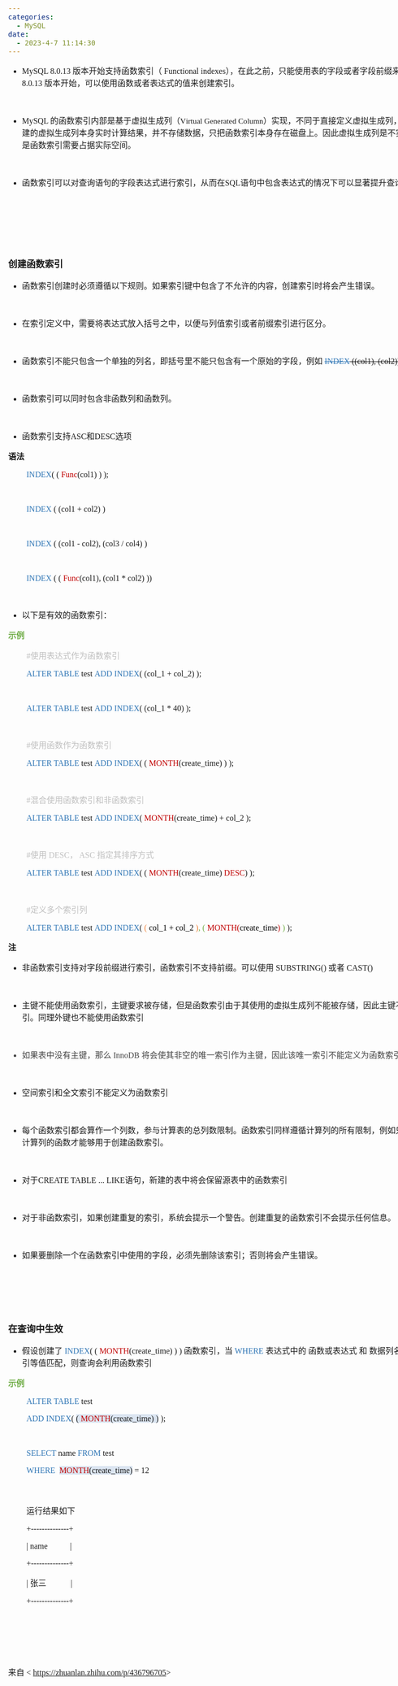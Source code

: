 ```yaml
---
categories:
  - MySQL
date:
  - 2023-4-7 11:14:30
---
```


<body lang=zh-CN style='font-family:"Microsoft YaHei UI";font-size:12.0pt'>
<!--StartFragment-->

<div style='direction:ltr;border-width:100%'>

<div style='direction:ltr;margin-top:0in;margin-left:0in;width:9.3361in'>

<div style='direction:ltr;margin-top:0in;margin-left:0in;width:9.3361in'>

<ul type=disc style='direction:ltr;unicode-bidi:embed;margin-top:0in;
 margin-bottom:0in'>
 <li style='margin-top:0;margin-bottom:0;vertical-align:middle'><span
     style='font-family:"Comic Sans MS";font-size:12.0pt'>MySQL 8.0.13 </span><span
     style='font-family:"Microsoft YaHei UI";font-size:12.0pt'>版本开始支持函数索引（</span><span
     style='font-family:"Comic Sans MS";font-size:12.0pt'> Functional indexes</span><span
     style='font-family:"Microsoft YaHei UI";font-size:12.0pt'>），在此之前，只能使用表的字段或者字段前缀来创建索引，从</span><span
     style='font-family:"Comic Sans MS";font-size:12.0pt'> 8.0.13 </span><span
     style='font-family:"Microsoft YaHei UI";font-size:12.0pt'>版本开始，可以使用函数或者表达式的值来创建索引。</span></li>
</ul>

<p style='font-family:"Comic Sans MS";font-size:12.0pt'>&nbsp;</p>

<ul type=disc style='direction:ltr;unicode-bidi:embed;margin-top:0in;
 margin-bottom:0in'>
 <li style='margin-top:0;margin-bottom:0;vertical-align:middle'><span
     style='font-family:"Comic Sans MS";font-size:12.0pt' lang=zh-CN>MySQL </span><span
     style='font-family:"Microsoft YaHei UI";font-size:12.0pt' lang=zh-CN>的函数索引内部是基于虚拟生成列（</span><span
     style='font-family:"Comic Sans MS";font-size:11.5pt' lang=en-US>V</span><span
     style='font-family:"Comic Sans MS";font-size:11.5pt' lang=zh-CN>irtual
     Generated Column</span><span style='font-family:"Microsoft YaHei UI";
     font-size:12.0pt' lang=zh-CN>）实现，不同于直接定义虚拟生成列，函数索引自动创建的虚拟生成列本身实时计算结果，并不存储数据，只把函数索引本身存在磁盘上。因此虚拟生成列是不实际占用空间，但是函数索引需要占据实际空间。</span></li>
</ul>

<p style='font-family:"Comic Sans MS";font-size:12.0pt'>&nbsp;</p>

<ul type=disc style='direction:ltr;unicode-bidi:embed;margin-top:0in;
 margin-bottom:0in'>
 <li style='margin-top:0;margin-bottom:0;vertical-align:middle'><span
     style='font-family:"Microsoft YaHei UI";font-size:12.0pt'>函数索引可以对查询语句的字段表达式进行索引，从而在</span><span
     style='font-family:"Comic Sans MS";font-size:12.0pt'>SQL</span><span
     style='font-family:"Microsoft YaHei UI";font-size:12.0pt'>语句中包含表达式的情况下可以显著提升查询性能。</span></li>
</ul>

<p style='font-family:"Comic Sans MS";font-size:13.5pt'>&nbsp;</p>

<p style='font-family:"Comic Sans MS";font-size:13.5pt'>&nbsp;</p>

<p style='font-family:"Comic Sans MS";font-size:13.5pt'>&nbsp;</p>

<p style='font-family:"Microsoft YaHei UI";font-size:13.5pt'><span
style='font-weight:bold'>创建函数索引</span></p>

<ul type=disc style='direction:ltr;unicode-bidi:embed;margin-top:0in;
 margin-bottom:0in'>
 <li style='margin-top:0;margin-bottom:0;vertical-align:middle'><span
     style='font-family:"Microsoft YaHei UI";font-size:12.0pt'>函数索引创建时必须遵循以下规则。如果索引键中包含了不允许的内容，创建索引时将会产生错误。</span></li>
</ul>

<p style='margin-left:.375in;font-family:"Comic Sans MS";font-size:
12.0pt'>&nbsp;</p>

<ul type=disc style='direction:ltr;unicode-bidi:embed;margin-top:0in;
 margin-bottom:0in'>
 <li style='margin-top:0;margin-bottom:0;vertical-align:middle'><span
     style='font-family:"Microsoft YaHei UI";font-size:12.0pt'>在索引定义中，需要将表达式放入括号之中，以便与列值索引或者前缀索引进行区分。</span></li>
</ul>

<p style='margin-left:.75in;font-family:"Comic Sans MS";font-size:
12.0pt'>&nbsp;</p>

<ul type=disc style='direction:ltr;unicode-bidi:embed;margin-top:0in;
 margin-bottom:0in'>
 <li style='margin-top:0;margin-bottom:0;vertical-align:middle'><span
     style='font-family:"Microsoft YaHei UI";font-size:12.0pt' lang=zh-CN>函数索引不能只包含一个单独的列名，即括号里不能只包含有一个原始的字段，例如</span><span
     style='font-family:"Comic Sans MS";font-size:12.0pt' lang=en-US> </span><span
     style='text-decoration:line-through;font-family:"Comic Sans MS";
     font-size:12.0pt;color:#2E75B5' lang=zh-CN>INDEX</span><span
     style='text-decoration:line-through;font-family:"Comic Sans MS";
     font-size:12.0pt' lang=zh-CN> ((col1), (col2))</span></li>
</ul>

<p style='margin-left:.75in;font-family:"Comic Sans MS";font-size:
12.0pt'>&nbsp;</p>

<ul type=disc style='direction:ltr;unicode-bidi:embed;margin-top:0in;
 margin-bottom:0in'>
 <li style='margin-top:0;margin-bottom:0;vertical-align:middle'><span
     style='font-family:"Microsoft YaHei UI";font-size:12.0pt'>函数索引可以同时包含非函数列和函数列。</span></li>
</ul>

<p style='margin-left:.75in;font-family:"Comic Sans MS";font-size:
12.0pt'>&nbsp;</p>

<ul type=disc style='direction:ltr;unicode-bidi:embed;margin-top:0in;
 margin-bottom:0in'>
 <li style='margin-top:0;margin-bottom:0;vertical-align:middle'><span
     style='font-family:"Microsoft YaHei UI";font-size:12.0pt'>函数索引支持</span><span
     style='font-family:"Comic Sans MS";font-size:12.0pt'>ASC</span><span
     style='font-family:"Microsoft YaHei UI";font-size:12.0pt'>和</span><span
     style='font-family:"Comic Sans MS";font-size:12.0pt'>DESC</span><span
     style='font-family:"Microsoft YaHei UI";font-size:12.0pt'>选项</span></li>
</ul>

<p style='font-family:"Microsoft YaHei UI";font-size:12.0pt'><span
style='font-weight:bold'>语法</span></p>

<p style='margin-left:.375in;font-family:"Comic Sans MS";font-size:
12.0pt'><span style='color:#2E75B5' lang=zh-CN>INDEX</span><span lang=zh-CN>(</span><span
lang=en-US> </span><span lang=zh-CN>(</span><span lang=en-US> </span><span
style='color:#C00000' lang=en-US>Func</span><span lang=zh-CN>(</span><span
lang=en-US>col1</span><span lang=zh-CN>)</span><span lang=en-US> </span><span
lang=zh-CN>)</span><span lang=en-US> </span><span lang=zh-CN>);</span></p>

<p style='margin-left:.375in;font-family:"Comic Sans MS";font-size:
12.0pt'>&nbsp;</p>

<p style='margin-left:.375in;font-family:"Comic Sans MS";font-size:
12.0pt'><span style='color:#2E75B5' lang=zh-CN>INDEX</span><span lang=zh-CN> (</span><span
lang=en-US> </span><span lang=zh-CN>(col1 + col2)</span><span lang=en-US> </span><span
lang=zh-CN>)</span></p>

<p style='margin-left:.375in;font-family:"Comic Sans MS";font-size:
12.0pt'>&nbsp;</p>

<p style='margin-left:.375in;font-family:"Comic Sans MS";font-size:
12.0pt'><span style='color:#2E75B5' lang=zh-CN>INDEX</span><span lang=zh-CN> (</span><span
lang=en-US> </span><span lang=zh-CN>(col1 </span><span lang=en-US>-</span><span
lang=zh-CN> col2), (col3 </span><span lang=en-US>/</span><span lang=zh-CN>
col4)</span><span lang=en-US> </span><span lang=zh-CN>)</span></p>

<p style='margin-left:.375in;font-family:"Comic Sans MS";font-size:
12.0pt'>&nbsp;</p>

<p style='margin-left:.375in;font-family:"Comic Sans MS";font-size:
12.0pt'><span style='color:#2E75B5' lang=zh-CN>INDEX</span><span lang=zh-CN> (</span><span
lang=en-US> </span><span lang=zh-CN>(</span><span lang=en-US> </span><span
style='color:#C00000' lang=en-US>Func</span><span lang=zh-CN>(</span><span
lang=en-US>col1</span><span lang=zh-CN>)</span><span lang=en-US>, </span><span
lang=zh-CN>(col1 </span><span lang=en-US>*</span><span lang=zh-CN> col2)</span><span
lang=en-US> </span><span lang=zh-CN>))</span></p>

<p style='margin-left:.375in;font-family:"Comic Sans MS";font-size:
12.0pt'>&nbsp;</p>

<ul type=disc style='direction:ltr;unicode-bidi:embed;margin-top:0in;
 margin-bottom:0in'>
 <li style='margin-top:0;margin-bottom:0;vertical-align:middle'><span
     style='font-family:"Microsoft YaHei UI";font-size:12.0pt'>以下是有效的函数索引：</span></li>
</ul>

<p style='font-family:"Microsoft YaHei UI";font-size:12.0pt;
color:#70AD47'><span style='font-weight:bold'>示例</span></p>

<p style='margin-left:.375in;font-size:12.0pt;color:#BFBFBF'><span
style='font-family:"Comic Sans MS"' lang=en-US>#</span><span style='font-family:
"Microsoft YaHei UI"' lang=zh-CN>使用表达式作为函数索引</span></p>

<p style='margin-left:.375in;font-family:"Comic Sans MS";font-size:
12.0pt'><span style='color:#2E75B5' lang=en-US>ALTER TABLE</span><span
lang=zh-CN> t</span><span lang=en-US>est</span><span lang=zh-CN> </span><span
style='color:#2E75B5' lang=en-US>ADD</span><span lang=zh-CN> </span><span
style='color:#2E75B5' lang=zh-CN>INDEX</span><span lang=zh-CN>(</span><span
lang=en-US> (col_1 + col_2) </span><span lang=zh-CN>);</span></p>

<p style='margin-left:.375in;font-family:"Comic Sans MS";font-size:
12.0pt'>&nbsp;</p>

<p style='margin-left:.375in;font-family:"Comic Sans MS";font-size:
12.0pt'><span style='color:#2E75B5' lang=en-US>ALTER TABLE</span><span
lang=zh-CN> t</span><span lang=en-US>est</span><span lang=zh-CN> </span><span
style='color:#2E75B5' lang=en-US>ADD</span><span lang=zh-CN> </span><span
style='color:#2E75B5' lang=zh-CN>INDEX</span><span lang=zh-CN>(</span><span
lang=en-US> (col_1 * 40) </span><span lang=zh-CN>);</span></p>

<p style='margin-left:.375in;font-family:"Comic Sans MS";font-size:
12.0pt'>&nbsp;</p>

<p style='margin-left:.375in;font-size:12.0pt;color:#BFBFBF'><span
style='font-family:"Comic Sans MS"' lang=en-US>#</span><span style='font-family:
"Microsoft YaHei UI"' lang=zh-CN>使用函数作为函数索引</span></p>

<p style='margin-left:.375in;font-family:"Comic Sans MS";font-size:
12.0pt'><span style='color:#2E75B5' lang=en-US>ALTER TABLE</span><span
lang=zh-CN> t</span><span lang=en-US>est</span><span lang=zh-CN> </span><span
style='color:#2E75B5' lang=en-US>ADD</span><span lang=zh-CN> </span><span
style='color:#2E75B5' lang=zh-CN>INDEX</span><span lang=zh-CN>(</span><span
lang=en-US> </span><span lang=zh-CN>(</span><span lang=en-US> </span><span
style='color:#C00000' lang=zh-CN>MONTH</span><span lang=zh-CN>(create_time)</span><span
lang=en-US> </span><span lang=zh-CN>)</span><span lang=en-US> </span><span
lang=zh-CN>);</span></p>

<p style='margin-left:.375in;font-family:"Comic Sans MS";font-size:
12.0pt'>&nbsp;</p>

<p style='margin-left:.375in;font-size:12.0pt;color:#BFBFBF'><span
style='font-family:"Comic Sans MS"' lang=en-US>#</span><span style='font-family:
"Microsoft YaHei UI"' lang=zh-CN>混合使用函数索引和非函数索引</span></p>

<p style='margin-left:.375in;font-family:"Comic Sans MS";font-size:
12.0pt'><span style='color:#2E75B5' lang=en-US>ALTER TABLE</span><span
lang=zh-CN> t</span><span lang=en-US>est</span><span lang=zh-CN> </span><span
style='color:#2E75B5' lang=en-US>ADD</span><span lang=zh-CN> </span><span
style='color:#2E75B5' lang=zh-CN>INDEX</span><span lang=zh-CN>(</span><span
lang=en-US> </span><span style='color:#C00000' lang=zh-CN>MONTH</span><span
lang=zh-CN>(create_time)</span><span lang=en-US> + col_2 </span><span
lang=zh-CN>);</span></p>

<p style='margin-left:.375in;font-family:"Comic Sans MS";font-size:
12.0pt'>&nbsp;</p>

<p style='margin-left:.375in;font-size:12.0pt;color:#BFBFBF'><span
style='font-family:"Comic Sans MS"' lang=en-US>#</span><span style='font-family:
"Microsoft YaHei UI"' lang=zh-CN>使用</span><span style='font-family:"Comic Sans MS"'
lang=zh-CN> DESC</span><span style='font-family:"Microsoft YaHei UI"'
lang=zh-CN>，</span><span style='font-family:"Comic Sans MS"' lang=zh-CN> ASC </span><span
style='font-family:"Microsoft YaHei UI"' lang=zh-CN>指定其排序方式</span></p>

<p style='margin-left:.375in;font-family:"Comic Sans MS";font-size:
12.0pt'><span style='color:#2E75B5' lang=en-US>ALTER TABLE</span><span
lang=zh-CN> t</span><span lang=en-US>est</span><span lang=zh-CN> </span><span
style='color:#2E75B5' lang=en-US>ADD</span><span lang=zh-CN> </span><span
style='color:#2E75B5' lang=zh-CN>INDEX</span><span lang=zh-CN>(</span><span
lang=en-US> </span><span lang=zh-CN>(</span><span lang=en-US> </span><span
style='color:#C00000' lang=zh-CN>MONTH</span><span lang=zh-CN>(create_time)</span><span
lang=en-US> </span><span style='color:#C00000' lang=en-US>DESC</span><span
lang=zh-CN>)</span><span lang=en-US> </span><span lang=zh-CN>);</span></p>

<p style='margin-left:.375in;font-family:"Comic Sans MS";font-size:
12.0pt'>&nbsp;</p>

<p style='margin-left:.375in;font-size:12.0pt;color:#BFBFBF'><span
style='font-family:"Comic Sans MS"' lang=en-US>#</span><span style='font-family:
"Microsoft YaHei UI"' lang=zh-CN>定义多个索引列</span></p>

<p style='margin-left:.375in;font-family:"Comic Sans MS";font-size:
12.0pt'><span style='color:#2E75B5' lang=en-US>ALTER TABLE</span><span
lang=zh-CN> t</span><span lang=en-US>est</span><span lang=zh-CN> </span><span
style='color:#2E75B5' lang=en-US>ADD</span><span lang=zh-CN> </span><span
style='color:#2E75B5' lang=zh-CN>INDEX</span><span lang=zh-CN>(</span><span
lang=en-US> </span><span style='color:#ED7D31' lang=zh-CN>(</span><span
style='color:#ED7D31' lang=en-US> </span><span style='color:black' lang=en-US>col_1
+ col_2 </span><span style='color:#ED7D31' lang=zh-CN>)</span><span
style='color:#70AD47' lang=en-US>, </span><span style='color:#70AD47'
lang=zh-CN>(</span><span style='color:#C00000' lang=en-US> </span><span
style='color:#C00000' lang=zh-CN>MONTH(</span><span style='color:black'
lang=zh-CN>create_time</span><span style='color:#C00000' lang=zh-CN>)</span><span
lang=en-US> </span><span style='color:#70AD47' lang=zh-CN>)</span><span
lang=en-US> </span><span lang=zh-CN>);</span></p>

<p style='font-family:"Microsoft YaHei UI";font-size:12.0pt'><span
style='font-weight:bold'>注</span></p>

<ul type=disc style='direction:ltr;unicode-bidi:embed;margin-top:0in;
 margin-bottom:0in'>
 <li style='margin-top:0;margin-bottom:0;vertical-align:middle'><span
     style='font-family:"Microsoft YaHei UI";font-size:12.0pt'>非函数索引支持对字段前缀进行索引，函数索引不支持前缀。可以使用</span><span
     style='font-family:"Comic Sans MS";font-size:12.0pt'> SUBSTRING() </span><span
     style='font-family:"Microsoft YaHei UI";font-size:12.0pt'>或者</span><span
     style='font-family:"Comic Sans MS";font-size:12.0pt'> CAST()</span></li>
</ul>

<p style='margin-left:.375in;font-family:"Comic Sans MS";font-size:
12.0pt'>&nbsp;</p>

<ul type=disc style='direction:ltr;unicode-bidi:embed;margin-top:0in;
 margin-bottom:0in'>
 <li style='margin-top:0;margin-bottom:0;vertical-align:middle'><span
     style='font-family:"Microsoft YaHei UI";font-size:12.0pt'>主键不能使用函数索引，主键要求被存储，但是函数索引由于其使用的虚拟生成列不能被存储，因此主键不能使用函数索引。同理外键也不能使用函数索引</span></li>
</ul>

<p style='font-family:"Comic Sans MS";font-size:12.0pt'>&nbsp;</p>

<ul type=disc style='direction:ltr;unicode-bidi:embed;margin-top:0in;
 margin-bottom:0in'>
 <li style='margin-top:0;margin-bottom:0;vertical-align:middle;color:#444444'><span
     style='font-family:"Microsoft YaHei UI";font-size:12.0pt'>如果表中没有主键，那么</span><span
     style='font-family:"Comic Sans MS";font-size:12.0pt'> InnoDB </span><span
     style='font-family:"Microsoft YaHei UI";font-size:12.0pt'>将会使其非空的唯一索引作为主键，因此该唯一索引不能定义为函数索引</span></li>
</ul>

<p style='margin-left:.375in;font-family:"Comic Sans MS";font-size:
12.0pt'>&nbsp;</p>

<ul type=disc style='direction:ltr;unicode-bidi:embed;margin-top:0in;
 margin-bottom:0in'>
 <li style='margin-top:0;margin-bottom:0;vertical-align:middle'><span
     style='font-family:"Microsoft YaHei UI";font-size:12.0pt'>空间索引和全文索引不能定义为函数索引</span></li>
</ul>

<p style='font-family:"Comic Sans MS";font-size:12.0pt'>&nbsp;</p>

<ul type=disc style='direction:ltr;unicode-bidi:embed;margin-top:0in;
 margin-bottom:0in'>
 <li style='margin-top:0;margin-bottom:0;vertical-align:middle'><span
     style='font-family:"Microsoft YaHei UI";font-size:12.0pt'>每个函数索引都会算作一个列数，参与计算表的总列数限制。函数索引同样遵循计算列的所有限制，例如只有那些能够用于计算列的函数才能够用于创建函数索引。</span></li>
</ul>

<p style='margin-left:.375in;font-family:"Comic Sans MS";font-size:
12.0pt'>&nbsp;</p>

<ul type=disc style='direction:ltr;unicode-bidi:embed;margin-top:0in;
 margin-bottom:0in'>
 <li style='margin-top:0;margin-bottom:0;vertical-align:middle'><span
     style='font-family:"Microsoft YaHei UI";font-size:12.0pt'>对于</span><span
     style='font-family:"Comic Sans MS";font-size:12.0pt'>CREATE TABLE ... LIKE</span><span
     style='font-family:"Microsoft YaHei UI";font-size:12.0pt'>语句，新建的表中将会保留源表中的函数索引</span></li>
</ul>

<p style='font-family:"Comic Sans MS";font-size:12.0pt'>&nbsp;</p>

<ul type=disc style='direction:ltr;unicode-bidi:embed;margin-top:0in;
 margin-bottom:0in'>
 <li style='margin-top:0;margin-bottom:0;vertical-align:middle'><span
     style='font-family:"Microsoft YaHei UI";font-size:12.0pt'>对于非函数索引，如果创建重复的索引，系统会提示一个警告。创建重复的函数索引不会提示任何信息。</span></li>
</ul>

<p style='margin-left:.375in;font-family:"Comic Sans MS";font-size:
12.0pt'>&nbsp;</p>

<ul type=disc style='direction:ltr;unicode-bidi:embed;margin-top:0in;
 margin-bottom:0in'>
 <li style='margin-top:0;margin-bottom:0;vertical-align:middle'><span
     style='font-family:"Microsoft YaHei UI";font-size:12.0pt'>如果要删除一个在函数索引中使用的字段，必须先删除该索引；否则将会产生错误。</span></li>
</ul>

<p style='font-family:"Comic Sans MS";font-size:12.0pt'>&nbsp;</p>

<p style='font-family:"Comic Sans MS";font-size:12.0pt'>&nbsp;</p>

<p style='font-family:"Comic Sans MS";font-size:12.0pt'>&nbsp;</p>

<p style='font-family:"Microsoft YaHei UI";font-size:13.5pt'><span
style='font-weight:bold'>在查询中生效</span></p>

<ul type=disc style='direction:ltr;unicode-bidi:embed;margin-top:0in;
 margin-bottom:0in'>
 <li style='margin-top:0;margin-bottom:0;vertical-align:middle'><span
     style='font-family:"Microsoft YaHei UI";font-size:12.0pt' lang=zh-CN>假设创建了</span><span
     style='font-family:"Comic Sans MS";font-size:12.0pt' lang=en-US> </span><span
     style='font-family:"Comic Sans MS";font-size:12.0pt;color:#2E75B5'
     lang=zh-CN>INDEX</span><span style='font-family:"Comic Sans MS";
     font-size:12.0pt' lang=zh-CN>(</span><span style='font-family:"Comic Sans MS";
     font-size:12.0pt' lang=en-US> </span><span style='font-family:"Comic Sans MS";
     font-size:12.0pt' lang=zh-CN>(</span><span style='font-family:"Comic Sans MS";
     font-size:12.0pt' lang=en-US> </span><span style='font-family:"Comic Sans MS";
     font-size:12.0pt;color:#C00000' lang=zh-CN>MONTH</span><span
     style='font-family:"Comic Sans MS";font-size:12.0pt' lang=zh-CN>(create_time)</span><span
     style='font-family:"Comic Sans MS";font-size:12.0pt' lang=en-US> </span><span
     style='font-family:"Comic Sans MS";font-size:12.0pt' lang=zh-CN>)</span><span
     style='font-family:"Comic Sans MS";font-size:12.0pt' lang=en-US> </span><span
     style='font-family:"Comic Sans MS";font-size:12.0pt' lang=zh-CN>)</span><span
     style='font-family:"Comic Sans MS";font-size:12.0pt' lang=en-US> </span><span
     style='font-family:"Microsoft YaHei UI";font-size:12.0pt' lang=zh-CN>函数索引，当</span><span
     style='font-family:"Comic Sans MS";font-size:12.0pt' lang=en-US> </span><span
     style='font-family:"Comic Sans MS";font-size:12.0pt;color:#2E75B5'
     lang=en-US>WHERE </span><span style='font-family:"Microsoft YaHei UI";
     font-size:12.0pt' lang=zh-CN>表达式中的</span><span style='font-family:"Comic Sans MS";
     font-size:12.0pt' lang=en-US> </span><span style='font-family:"Microsoft YaHei UI";
     font-size:12.0pt' lang=zh-CN>函数或表达式</span><span style='font-family:"Comic Sans MS";
     font-size:12.0pt' lang=en-US> </span><span style='font-family:"Microsoft YaHei UI";
     font-size:12.0pt' lang=zh-CN>和</span><span style='font-family:"Comic Sans MS";
     font-size:12.0pt' lang=en-US> </span><span style='font-family:"Microsoft YaHei UI";
     font-size:12.0pt' lang=zh-CN>数据列名</span><span style='font-family:"Comic Sans MS";
     font-size:12.0pt' lang=en-US> </span><span style='font-family:"Microsoft YaHei UI";
     font-size:12.0pt' lang=zh-CN>和创建的函数索引等值匹配，则查询会利用函数索引</span></li>
</ul>

<p style='font-family:"Microsoft YaHei UI";font-size:12.0pt;
color:#70AD47'><span style='font-weight:bold'>示例</span></p>

<p style='margin-left:.375in;font-family:"Comic Sans MS";font-size:
12.0pt'><span style='color:#2E75B5' lang=en-US>ALTER TABLE</span><span
lang=zh-CN> t</span><span lang=en-US>est</span><span lang=zh-CN> </span></p>

<p style='margin-left:.375in;font-family:"Comic Sans MS";font-size:
12.0pt'><span style='color:#2E75B5' lang=en-US>ADD</span><span lang=zh-CN> </span><span
style='color:#2E75B5' lang=zh-CN>INDEX</span><span lang=zh-CN>(</span><span
lang=en-US> </span><span style='background:#DBE5F1' lang=zh-CN>(</span><span
style='background:#DBE5F1' lang=en-US> </span><span style='color:#C00000;
background:#DBE5F1' lang=zh-CN>MONTH</span><span style='background:#DBE5F1'
lang=zh-CN>(create_time)</span><span style='background:#DBE5F1' lang=en-US> </span><span
style='background:#DBE5F1' lang=zh-CN>)</span><span lang=en-US> </span><span
lang=zh-CN>);</span></p>

<p style='margin-left:.375in;font-family:"Comic Sans MS";font-size:
12.0pt;color:#70AD47'>&nbsp;</p>

<p style='margin-left:.375in;font-family:"Comic Sans MS";font-size:
12.0pt' lang=en-US><span style='color:#2E75B5'>SELECT</span> name <span
style='color:#2E75B5'>FROM</span> test </p>

<p style='margin-left:.375in;font-family:"Comic Sans MS";font-size:
12.0pt'><span style='color:#2E75B5' lang=en-US>WHERE</span><span lang=en-US><span
style='mso-spacerun:yes'>  </span></span><span style='color:#C00000;background:
#DBE5F1' lang=zh-CN>MONTH</span><span style='background:#DBE5F1' lang=zh-CN>(create_time)</span><span
lang=en-US> = 12</span></p>

<p style='font-family:"Comic Sans MS";font-size:13.5pt'>&nbsp;</p>

<p style='margin-left:.375in;font-family:"Microsoft YaHei UI";
font-size:12.0pt'>运行结果如下</p>

<p style='margin-left:.375in;font-family:"Comic Sans MS";font-size:
12.0pt'>+--------------+</p>

<p style='margin-left:.375in;font-family:"Comic Sans MS";font-size:
12.0pt'><span lang=zh-CN>| </span><span lang=en-US>name<span
style='mso-spacerun:yes'>           </span></span><span lang=zh-CN>|</span></p>

<p style='margin-left:.375in;font-family:"Comic Sans MS";font-size:
12.0pt'>+--------------+</p>

<p style='margin-left:.375in;font-size:12.0pt'><span
style='font-family:"Comic Sans MS"' lang=zh-CN>| </span><span style='font-family:
"Microsoft YaHei UI"' lang=zh-CN>张三</span><span style='font-family:"Comic Sans MS"'
lang=en-US><span style='mso-spacerun:yes'>           </span></span><span
style='font-family:"Comic Sans MS"' lang=zh-CN><span
style='mso-spacerun:yes'> </span>|</span></p>

<p style='margin-left:.375in;font-family:"Comic Sans MS";font-size:
12.0pt'>+--------------+</p>

<p style='font-family:"Comic Sans MS";font-size:12.0pt'>&nbsp;</p>

<p style='font-family:"Comic Sans MS";font-size:12.0pt'>&nbsp;</p>

<p style='font-family:"Comic Sans MS";font-size:12.0pt'>&nbsp;</p>

<p style='font-size:12.0pt'><span style='font-family:"Microsoft YaHei UI"'
lang=zh-CN>来自</span><span style='font-family:"Comic Sans MS"' lang=en-US> &lt; </span><a
href="https://zhuanlan.zhihu.com/p/436796705"><span style='font-family:"Comic Sans MS"'
lang=zh-CN>https://zhuanlan.zhihu.com/p/436796705</span></a><span
style='font-family:"Comic Sans MS"' lang=en-US>&gt;</span></p>

</div>

</div>

</div>

<!--EndFragment-->
</body>
